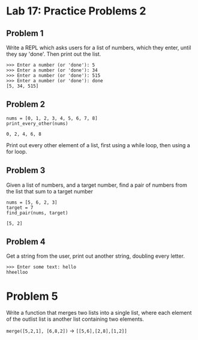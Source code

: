 # Lab 17: Practice Problems 2





## Problem 1

Write a REPL which asks users for a list of numbers, which they enter, until they say 'done'. Then print out the list.

```
>>> Enter a number (or 'done'): 5
>>> Enter a number (or 'done'): 34
>>> Enter a number (or 'done'): 515
>>> Enter a number (or 'done'): done
[5, 34, 515]
```


## Problem 2


```
nums = [0, 1, 2, 3, 4, 5, 6, 7, 8]
print_every_other(nums)
```
```
0, 2, 4, 6, 8
```

Print out every other element of a list, first using a while loop, then using a for loop.


## Problem 3

Given a list of numbers, and a target number, find a pair of numbers from the list that sum to a target number

```
nums = [5, 6, 2, 3]
target = 7
find_pair(nums, target)
```
```
[5, 2]
```



## Problem 4

Get a string from the user, print out another string, doubling every letter.

```
>>> Enter some text: hello
hheelloo
```

# Problem 5

Write a function that merges two lists into a single list, where each element of the outlist list is another list containing two elements.

`merge([5,2,1], [6,8,2])` -> `[[5,6],[2,8],[1,2]]`